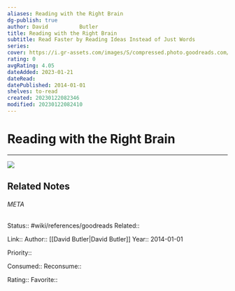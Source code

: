```yaml
---
aliases: Reading with the Right Brain
dg-publish: true
author: David          Butler
title: Reading with the Right Brain
subtitle: Read Faster by Reading Ideas Instead of Just Words
series: 
cover: https://i.gr-assets.com/images/S/compressed.photo.goodreads.com/books/1436088098l/23350443._SY475_.jpg
rating: 0
avgRating: 4.05
dateAdded: 2023-01-21
dateRead: 
datePublished: 2014-01-01
shelves: to-read
created: 20230122082346
modified: 20230122082410
---
```

# Reading with the Right Brain
---
![](https://i.gr-assets.com/images/S/compressed.photo.goodreads.com/books/1436088098l/23350443._SY475_.jpg)

## Related Notes




###### META
Status:: #wiki/references/goodreads
Related:: 

Link:: 
Author:: [[David          Butler\|David          Butler]]
Year:: 2014-01-01

Priority:: 

Consumed:: 
Reconsume:: 

Rating:: 
Favorite:: 
